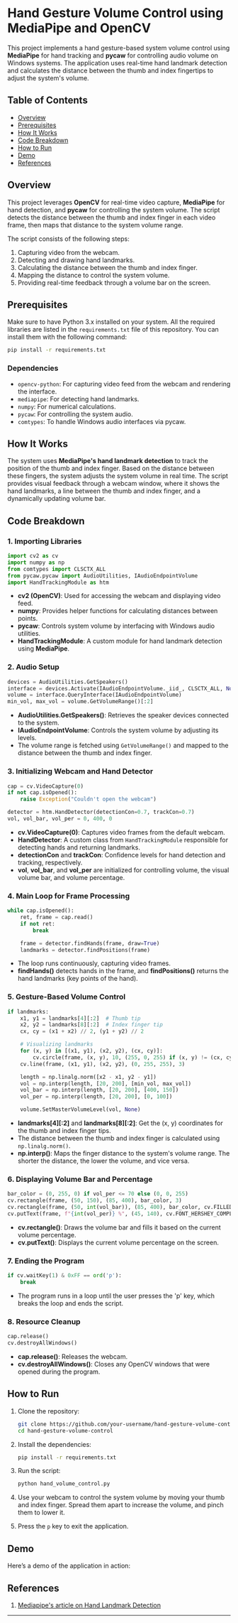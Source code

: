 
# Hand Gesture Volume Control using MediaPipe and OpenCV

This project implements a hand gesture-based system volume control using **MediaPipe** for hand tracking and **pycaw** for controlling audio volume on Windows systems. The application uses real-time hand landmark detection and calculates the distance between the thumb and index fingertips to adjust the system's volume.

## Table of Contents

- [Overview](#overview)
- [Prerequisites](#prerequisites)
- [How It Works](#how-it-works)
- [Code Breakdown](#code-breakdown)
- [How to Run](#how-to-run)
- [Demo](#demo)
- [References](##References)

## Overview

This project leverages **OpenCV** for real-time video capture, **MediaPipe** for hand detection, and **pycaw** for controlling the system volume. The script detects the distance between the thumb and index finger in each video frame, then maps that distance to the system volume range.

The script consists of the following steps:
1. Capturing video from the webcam.
2. Detecting and drawing hand landmarks.
3. Calculating the distance between the thumb and index finger.
4. Mapping the distance to control the system volume.
5. Providing real-time feedback through a volume bar on the screen.

## Prerequisites

Make sure to have Python 3.x installed on your system. All the required libraries are listed in the `requirements.txt` file of this repository. You can install them with the following command:

```bash
pip install -r requirements.txt
```

### Dependencies

- `opencv-python`: For capturing video feed from the webcam and rendering the interface.
- `mediapipe`: For detecting hand landmarks.
- `numpy`: For numerical calculations.
- `pycaw`: For controlling the system audio.
- `comtypes`: To handle Windows audio interfaces via pycaw.

## How It Works

The system uses **MediaPipe's hand landmark detection** to track the position of the thumb and index finger. Based on the distance between these fingers, the system adjusts the system volume in real time. The script provides visual feedback through a webcam window, where it shows the hand landmarks, a line between the thumb and index finger, and a dynamically updating volume bar.

## Code Breakdown

### 1. **Importing Libraries**

```python
import cv2 as cv
import numpy as np
from comtypes import CLSCTX_ALL
from pycaw.pycaw import AudioUtilities, IAudioEndpointVolume
import HandTrackingModule as htm
```

- **cv2 (OpenCV)**: Used for accessing the webcam and displaying video feed.
- **numpy**: Provides helper functions for calculating distances between points.
- **pycaw**: Controls system volume by interfacing with Windows audio utilities.
- **HandTrackingModule**: A custom module for hand landmark detection using **MediaPipe**.

### 2. **Audio Setup**

```python
devices = AudioUtilities.GetSpeakers()
interface = devices.Activate(IAudioEndpointVolume._iid_, CLSCTX_ALL, None)
volume = interface.QueryInterface(IAudioEndpointVolume)
min_vol, max_vol = volume.GetVolumeRange()[:2]
```

- **AudioUtilities.GetSpeakers()**: Retrieves the speaker devices connected to the system.
- **IAudioEndpointVolume**: Controls the system volume by adjusting its levels.
- The volume range is fetched using `GetVolumeRange()` and mapped to the distance between the thumb and index finger.

### 3. **Initializing Webcam and Hand Detector**

```python
cap = cv.VideoCapture(0)
if not cap.isOpened():
    raise Exception("Couldn't open the webcam")

detector = htm.HandDetector(detectionCon=0.7, trackCon=0.7)
vol, vol_bar, vol_per = 0, 400, 0
```

- **cv.VideoCapture(0)**: Captures video frames from the default webcam.
- **HandDetector**: A custom class from `HandTrackingModule` responsible for detecting hands and returning landmarks.
- **detectionCon** and **trackCon**: Confidence levels for hand detection and tracking, respectively.
- **vol**, **vol_bar**, and **vol_per** are initialized for controlling volume, the visual volume bar, and volume percentage.

### 4. **Main Loop for Frame Processing**

```python
while cap.isOpened():
    ret, frame = cap.read()
    if not ret:
        break

    frame = detector.findHands(frame, draw=True)
    landmarks = detector.findPositions(frame)
```

- The loop runs continuously, capturing video frames.
- **findHands()** detects hands in the frame, and **findPositions()** returns the hand landmarks (key points of the hand).

### 5. **Gesture-Based Volume Control**

```python
if landmarks:
    x1, y1 = landmarks[4][:2]  # Thumb tip
    x2, y2 = landmarks[8][:2]  # Index finger tip
    cx, cy = (x1 + x2) // 2, (y1 + y2) // 2

    # Visualizing landmarks
    for (x, y) in [(x1, y1), (x2, y2), (cx, cy)]:
        cv.circle(frame, (x, y), 10, (255, 0, 255) if (x, y) != (cx, cy) else (0, 255, 0), cv.FILLED)
    cv.line(frame, (x1, y1), (x2, y2), (0, 255, 255), 3)

    length = np.linalg.norm([x2 - x1, y2 - y1])
    vol = np.interp(length, [20, 200], [min_vol, max_vol])
    vol_bar = np.interp(length, [20, 200], [400, 150])
    vol_per = np.interp(length, [20, 200], [0, 100])

    volume.SetMasterVolumeLevel(vol, None)
```

- **landmarks[4][:2]** and **landmarks[8][:2]**: Get the (x, y) coordinates for the thumb and index finger tips.
- The distance between the thumb and index finger is calculated using `np.linalg.norm()`.
- **np.interp()**: Maps the finger distance to the system's volume range. The shorter the distance, the lower the volume, and vice versa.

### 6. **Displaying Volume Bar and Percentage**

```python
bar_color = (0, 255, 0) if vol_per <= 70 else (0, 0, 255)
cv.rectangle(frame, (50, 150), (85, 400), bar_color, 3)
cv.rectangle(frame, (50, int(vol_bar)), (85, 400), bar_color, cv.FILLED)
cv.putText(frame, f"{int(vol_per)} %", (45, 140), cv.FONT_HERSHEY_COMPLEX, 1.25, (255, 255, 255), 2)
```

- **cv.rectangle()**: Draws the volume bar and fills it based on the current volume percentage.
- **cv.putText()**: Displays the current volume percentage on the screen.

### 7. **Ending the Program**

```python
if cv.waitKey(1) & 0xFF == ord('p'):
    break
```

- The program runs in a loop until the user presses the 'p' key, which breaks the loop and ends the script.

### 8. **Resource Cleanup**

```python
cap.release()
cv.destroyAllWindows()
```

- **cap.release()**: Releases the webcam.
- **cv.destroyAllWindows()**: Closes any OpenCV windows that were opened during the program.

## How to Run

1. Clone the repository:
   ```bash
   git clone https://github.com/your-username/hand-gesture-volume-control.git
   cd hand-gesture-volume-control
   ```

2. Install the dependencies:
   ```bash
   pip install -r requirements.txt
   ```

3. Run the script:
   ```bash
   python hand_volume_control.py
   ```

4. Use your webcam to control the system volume by moving your thumb and index finger. Spread them apart to increase the volume, and pinch them to lower it.

5. Press the `p` key to exit the application.

## Demo

Here’s a demo of the application in action:

## References
1. [Mediapipe's article on Hand Landmark Detection](https://ai.google.dev/edge/mediapipe/solutions/vision/hand_landmarker)


---
